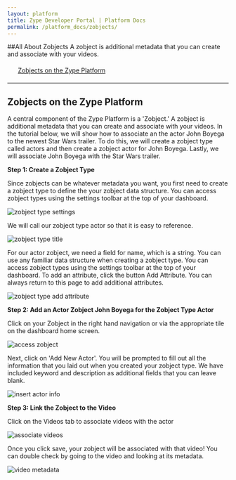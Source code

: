 ```yaml
---
layout: platform
title: Zype Developer Portal | Platform Docs
permalink: /platform_docs/zobjects/
---
```

##All About Zobjects
A zobject is additional metadata that you can create and associate with your videos.

<div style="width: 100%;">
  <div style="margin: 20px;"><span class="fa fa-file-text" style="margin-right: 4px;"></span>
    <a href="#1">
    Zobjects on the Zype Platform</a>
  </div>
</div>

<hr id="1">

## Zobjects on the Zype Platform
A central component of the Zype Platform is a 'Zobject.' A zobject is additional
metadata that you can create and associate with your videos. In the tutorial below,
we will show how to associate an the actor John Boyega to the newest Star Wars trailer.
To do this, we will create a zobject type called actors and then create a zobject actor for John Boyega.
Lastly, we will associate John Boyega with the Star Wars trailer.

**Step 1: Create a Zobject Type**

Since zobjects can be whatever metadata you want, you first need to create a zobject type
to define the your zobject data structure. You can access zobject types using the
settings toolbar at the top of your dashboard.

![zobject type settings](http://i.imgur.com/tlg7ik8.png)

We will call our zobject type actor so that it is easy to reference.

![zobject type title](http://i.imgur.com/tEzQf7F.png)

For our actor zobject, we need a field for name, which is a string.
You can use any familiar data structure when creating a zobject type.
You can access zobject types using the settings toolbar at the top of your dashboard. To add an attribute,
click the button Add Attribute. You can always return to this page to add additional
attributes.

![zobject type add attribute](http://i.imgur.com/DOq76qY.png)

**Step 2: Add an Actor Zobject John Boyega for the Zobject Type Actor**

Click on your Zobject in the right hand navigation or via the appropriate tile on
the dashboard home screen.

![access zobject](http://i.imgur.com/kA0xlr7.png)

Next, click on 'Add New Actor'. You will be prompted to fill out all the information
that you laid out when you created your zobject type. We have included keyword
and description as additional fields that you can leave blank.

![insert actor info](http://i.imgur.com/oSewGUE.png)

**Step 3: Link the Zobject to the Video**

Click on the Videos tab to associate videos with the actor

![associate videos](http://i.imgur.com/mRdieLV.png)

Once you click save, your zobject will be associated with that video! You can double
check by going to the video and looking at its metadata.

![video metadata](http://i.imgur.com/bkPlwIV.png)
